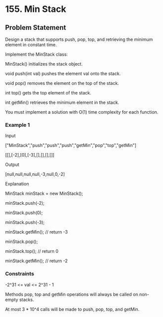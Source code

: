 # 155. Min Stack

## Problem Statement

Design a stack that supports push, pop, top, and retrieving the minimum element in constant time.

Implement the MinStack class:

MinStack() initializes the stack object.

void push(int val) pushes the element val onto the stack.

void pop() removes the element on the top of the stack.

int top() gets the top element of the stack.

int getMin() retrieves the minimum element in the stack.

You must implement a solution with O(1) time complexity for each function.

### Example 1

Input

["MinStack","push","push","push","getMin","pop","top","getMin"]

[[],[-2],[0],[-3],[],[],[],[]]

Output

[null,null,null,null,-3,null,0,-2]

Explanation

MinStack minStack = new MinStack();

minStack.push(-2);

minStack.push(0);

minStack.push(-3);

minStack.getMin(); // return -3

minStack.pop();

minStack.top();    // return 0

minStack.getMin(); // return -2

### Constraints

-2^31 <= val <= 2^31 - 1

Methods pop, top and getMin operations will always be called on non-empty stacks.

At most 3 * 10^4 calls will be made to push, pop, top, and getMin.
